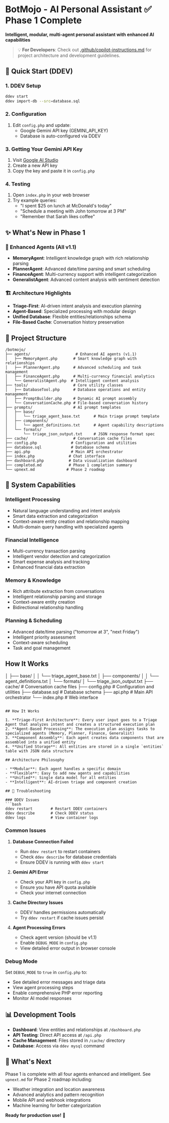 # BotMojo - AI Personal Assistant ✅ Phase 1 Complete

**Intelligent, modular, multi-agent personal assistant with enhanced AI capabilities**

> 💡 **For Developers**: Check out [.github/copilot-instructions.md](.github/copilot-instructions.md) for project architecture and development guidelines.

## 🚀 Quick Start (DDEV)

### 1. DDEV Setup
```bash
ddev start
ddev import-db --src=database.sql
```

### 2. Configuration
1. Edit `config.php` and update:
   - Google Gemini API key (GEMINI_API_KEY)
   - Database is auto-configured via DDEV

### 3. Getting Your Gemini API Key
1. Visit [Google AI Studio](https://aistudio.google.com/)
2. Create a new API key
3. Copy the key and paste it in `config.php`

### 4. Testing
1. Open `index.php` in your web browser
2. Try example queries:
   - "I spent $25 on lunch at McDonald's today"
   - "Schedule a meeting with John tomorrow at 3 PM"
   - "Remember that Sarah likes coffee"

## ✨ What's New in Phase 1

### 🤖 Enhanced Agents (All v1.1)
- **MemoryAgent**: Intelligent knowledge graph with rich relationship parsing
- **PlannerAgent**: Advanced date/time parsing and smart scheduling
- **FinanceAgent**: Multi-currency support with intelligent categorization
- **GeneralistAgent**: Advanced content analysis with sentiment detection

### 🏗️ Architecture Highlights
- **Triage-First**: AI-driven intent analysis and execution planning
- **Agent-Based**: Specialized processing with modular design
- **Unified Database**: Flexible entities/relationships schema
- **File-Based Cache**: Conversation history preservation

## 📁 Project Structure

```
/botmojo/
├── agents/                    # Enhanced AI agents (v1.1)
│   ├── MemoryAgent.php       # Smart knowledge graph with relationships
│   ├── PlannerAgent.php      # Advanced scheduling and task management
│   ├── FinanceAgent.php      # Multi-currency financial analytics
│   └── GeneralistAgent.php  # Intelligent content analysis
├── tools/                    # Core utility classes
│   ├── DatabaseTool.php      # Database operations and entity management
│   ├── PromptBuilder.php     # Dynamic AI prompt assembly
│   └── ConversationCache.php # File-based conversation history
├── prompts/                  # AI prompt templates
│   ├── base/
│   │   └── triage_agent_base.txt      # Main triage prompt template
│   ├── components/
│   │   └── agent_definitions.txt      # Agent capability descriptions
│   └── formats/
│       └── triage_json_output.txt     # JSON response format spec
├── cache/                    # Conversation cache files
├── config.php               # Configuration and utilities
├── database.sql             # Database schema
├── api.php                  # Main API orchestrator
├── index.php               # Chat interface
├── dashboard.php           # Data visualization dashboard
├── completed.md            # Phase 1 completion summary
└── upnext.md              # Phase 2 roadmap
```

## 🎯 System Capabilities

### Intelligent Processing
- Natural language understanding and intent analysis
- Smart data extraction and categorization
- Context-aware entity creation and relationship mapping
- Multi-domain query handling with specialized agents

### Financial Intelligence
- Multi-currency transaction parsing
- Intelligent vendor detection and categorization
- Smart expense analysis and tracking
- Enhanced financial data extraction

### Memory & Knowledge
- Rich attribute extraction from conversations
- Intelligent relationship parsing and storage
- Context-aware entity creation
- Bidirectional relationship handling

### Planning & Scheduling
- Advanced date/time parsing ("tomorrow at 3", "next Friday")
- Intelligent priority assessment
- Context-aware scheduling
- Task and goal management

## How It Works
│   ├── base/
│   │   └── triage_agent_base.txt
│   ├── components/
│   │   └── agent_definitions.txt
│   └── formats/
│       └── triage_json_output.txt
├── cache/                    # Conversation cache files
├── config.php               # Configuration and utilities
├── database.sql             # Database schema
├── api.php                  # Main API orchestrator
└── index.php               # Web interface
```

## How It Works

1. **Triage-First Architecture**: Every user input goes to a Triage Agent that analyzes intent and creates a structured execution plan
2. **Agent-Based Processing**: The execution plan assigns tasks to specialized agents (Memory, Planner, Finance, Generalist)
3. **Component Assembly**: Each agent creates data components that are assembled into a unified entity
4. **Unified Storage**: All entities are stored in a single `entities` table with JSON data structure

## Architecture Philosophy

- **Modular**: Each agent handles a specific domain
- **Flexible**: Easy to add new agents and capabilities
- **Unified**: Single data model for all entities
- **Intelligent**: AI-driven triage and component creation

## 🔧 Troubleshooting

### DDEV Issues
```bash
ddev restart        # Restart DDEV containers
ddev describe       # Check DDEV status
ddev logs           # View container logs
```

### Common Issues

1. **Database Connection Failed**
   - Run `ddev restart` to restart containers
   - Check `ddev describe` for database credentials
   - Ensure DDEV is running with `ddev start`

2. **Gemini API Error**
   - Check your API key in `config.php`
   - Ensure you have API quota available
   - Check your internet connection

3. **Cache Directory Issues**
   - DDEV handles permissions automatically
   - Try `ddev restart` if cache issues persist

4. **Agent Processing Errors**
   - Check agent version (should be v1.1)
   - Enable `DEBUG_MODE` in `config.php`
   - View detailed error output in browser console

### Debug Mode

Set `DEBUG_MODE` to `true` in `config.php` to:
- See detailed error messages and triage data
- View agent processing steps
- Enable comprehensive PHP error reporting
- Monitor AI model responses

## 📊 Development Tools

- **Dashboard**: View entities and relationships at `/dashboard.php`
- **API Testing**: Direct API access at `/api.php`
- **Cache Management**: Files stored in `/cache/` directory
- **Database**: Access via `ddev mysql` command

## 🚀 What's Next

Phase 1 is complete with all four agents enhanced and intelligent. See `upnext.md` for Phase 2 roadmap including:
- Weather integration and location awareness
- Advanced analytics and pattern recognition
- Mobile API and webhook integrations
- Machine learning for better categorization

**Ready for production use!** 🎯
